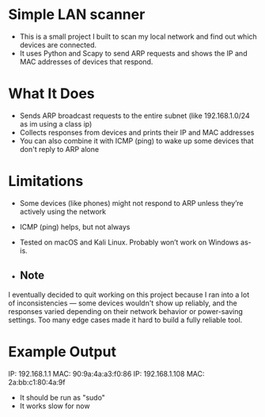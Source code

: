 # Simple LAN scanner 

- This is a small project I built to scan my local network and find out which devices are connected. 
- It uses Python and Scapy to send ARP requests and shows the IP and MAC addresses of devices that respond.

# What It Does

- Sends ARP broadcast requests to the entire subnet (like 192.168.1.0/24 as im using a class ip)
- Collects responses from devices and prints their IP and MAC addresses
- You can also combine it with ICMP (ping) to wake up some devices that don't reply to ARP alone

# Limitations

- Some devices (like phones) might not respond to ARP unless they’re actively using the network
- ICMP (ping) helps, but not always
- Tested on macOS and Kali Linux. Probably won’t work on Windows as-is.

- ## Note

I eventually decided to quit working on this project because I ran into a lot of inconsistencies — some devices wouldn't show up reliably, and the responses varied depending on their network behavior or power-saving settings. Too many edge cases made it hard to build a fully reliable tool.


# Example Output

IP: 192.168.1.1
MAC: 90:9a:4a:a3:f0:86
IP: 192.168.1.108
MAC: 2a:bb:c1:80:4a:9f

- It should be run as "sudo"
- It works slow for now
